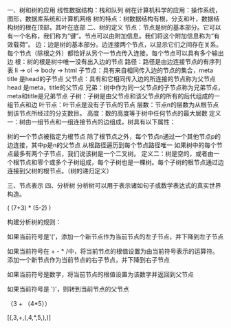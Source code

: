 一、树和树的应用
线性数据结构：栈和队列
树在计算机科学的应用：操作系统，图形，数据库系统和计算机网络
树的特点：树数据结构有根，分支和叶，数据结构树的根在顶部，其叶在底部
二、树的定义
节点：节点是树的基本部分。它可以有一个名称，我们称为“键”。节点可以由附加信息。我们将这个附加信息称为“有效载荷”。
边：边是树的基本部分。边连接两个节点，以显示它们之间存在关系。每个节点（除根之外）都恰好从另个一节点传入连接。每个节点可以具有多个输出边
根：树的根是树中唯一没有出入边的节点
路径：路径是由边连接节点的有序列表 li -> ol -> body -> html
子节点：具有来自相同传入边的节点的集合，meta title 是head的子节点
父节点：具有和它相同传入边的所连接的节点称为父节点 head 是meta，title的父节点
兄弟：树中作为同一父节点的子节点称为兄弟节点，meta和title是兄弟节点
子树：子树是由父节点和该父节点的所有的后代组成的一组节点和边
叶节点：叶节点是没有子节点的节点
层数：节点n的层数为从根节点到该节点所经过的分支数目。
高度：数的高度等于树中任何节点的最大层数
定义一：树由一组节点和一组连接节点的边组成，树具有以下属性：

树的一个节点被指定为根节点
除了根节点之外，每个节点n通过一个其他节点p的边连接，其中p是n的父节点
从根路径遍历到每个节点路径唯一
如果树中的每个节点最多有两个子节点，我们说该树是一个二叉树。
定义二：树是空的，或者由一个根节点和零个或多个子树组成，每个子树也是一棵树。每个子树的根节点通过边连接到父树的根节点。（树的递归定义）

三、节点表示
四、分析树
分析树可以用于表示诸如句子或数学表达式的真实世界构造。

( (7+3) * (5-2) )

构建分析树的规则：

如果当前符号是'('，添加一个新节点作为当前节点的左子节点，并下降到左子节点

如果当前符号在 + - * /中，将当前节点的根值设置为由当前符号表示的运算符。添加一个新节点作为当前节点的右子节点，并下降到右子节点

如果当前符号是数字，将当前节点的根值设置为该数字并返回到父节点

如果当前符号是 ')'，则转到当前节点的父节点

（3 + （4*5））

[(,3,+,(,4,*,5,),)]